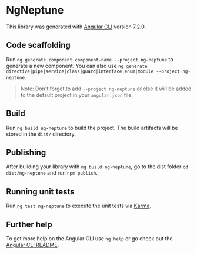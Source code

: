 # NgNeptune

This library was generated with [Angular CLI](https://github.com/angular/angular-cli) version 7.2.0.

## Code scaffolding

Run `ng generate component component-name --project ng-neptune` to generate a new component. You can also use `ng generate directive|pipe|service|class|guard|interface|enum|module --project ng-neptune`.
> Note: Don't forget to add `--project ng-neptune` or else it will be added to the default project in your `angular.json` file. 

## Build

Run `ng build ng-neptune` to build the project. The build artifacts will be stored in the `dist/` directory.

## Publishing

After building your library with `ng build ng-neptune`, go to the dist folder `cd dist/ng-neptune` and run `npm publish`.

## Running unit tests

Run `ng test ng-neptune` to execute the unit tests via [Karma](https://karma-runner.github.io).

## Further help

To get more help on the Angular CLI use `ng help` or go check out the [Angular CLI README](https://github.com/angular/angular-cli/blob/master/README.md).
